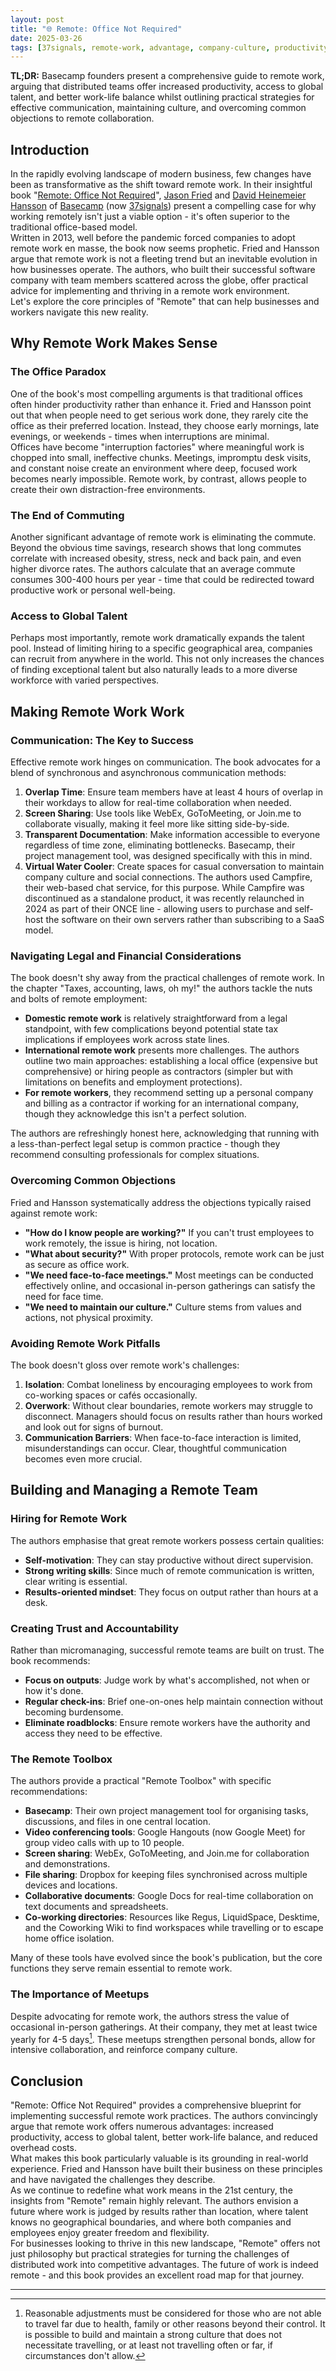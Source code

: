 ```yaml
---
layout: post
title: "🌐 Remote: Office Not Required"
date: 2025-03-26
tags: [37signals, remote-work, advantage, company-culture, productivity, best-practices, decision-making, onboarding]
---
```


**TL;DR:** Basecamp founders present a comprehensive guide to remote work,
arguing that distributed teams offer increased productivity, access to global
talent, and better work-life balance whilst outlining practical strategies for
effective communication, maintaining culture, and overcoming common objections
to remote collaboration.
<!--more-->

## Introduction

In the rapidly evolving landscape of modern business, few changes have been as
transformative as the shift toward remote work. In their insightful book
"[Remote: Office Not Required](https://basecamp.com/books#remote)",
[Jason Fried](https://world.hey.com/jason) and
[David Heinemeier Hansson](https://world.hey.com/david) of
[Basecamp](https://en.wikipedia.org/w/index.php?title=Basecamp_(company)&redirect=no)
(now [37signals](https://en.wikipedia.org/wiki/37signals)) present a compelling
case for why working remotely isn't just a viable option - it's often superior
to the traditional office-based model.\
Written in 2013, well before the pandemic forced companies to adopt remote work
en masse, the book now seems prophetic. Fried and Hansson argue that remote work
is not a fleeting trend but an inevitable evolution in how businesses operate.
The authors, who built their successful software company with team members
scattered across the globe, offer practical advice for implementing and thriving
in a remote work environment.\
Let's explore the core principles of "Remote" that can help businesses and
workers navigate this new reality.

## Why Remote Work Makes Sense

### The Office Paradox

One of the book's most compelling arguments is that traditional offices often
hinder productivity rather than enhance it. Fried and Hansson point out that
when people need to get serious work done, they rarely cite the office as their
preferred location. Instead, they choose early mornings, late evenings, or
weekends - times when interruptions are minimal.\
Offices have become "interruption factories" where meaningful work is chopped
into small, ineffective chunks. Meetings, impromptu desk visits, and constant
noise create an environment where deep, focused work becomes nearly impossible.
Remote work, by contrast, allows people to create their own distraction-free
environments.

### The End of Commuting

Another significant advantage of remote work is eliminating the commute. Beyond
the obvious time savings, research shows that long commutes correlate with
increased obesity, stress, neck and back pain, and even higher divorce rates.
The authors calculate that an average commute consumes 300-400 hours per year -
time that could be redirected toward productive work or personal well-being.

### Access to Global Talent

Perhaps most importantly, remote work dramatically expands the talent pool.
Instead of limiting hiring to a specific geographical area, companies can
recruit from anywhere in the world. This not only increases the chances of
finding exceptional talent but also naturally leads to a more diverse workforce
with varied perspectives.

## Making Remote Work Work

### Communication: The Key to Success

Effective remote work hinges on communication. The book advocates for a blend of
synchronous and asynchronous communication methods:

1. **Overlap Time**: Ensure team members have at least 4 hours of overlap in
   their workdays to allow for real-time collaboration when needed.
2. **Screen Sharing**: Use tools like WebEx, GoToMeeting, or Join.me to
   collaborate visually, making it feel more like sitting side-by-side.
3. **Transparent Documentation**: Make information accessible to everyone
   regardless of time zone, eliminating bottlenecks. Basecamp, their project
   management tool, was designed specifically with this in mind.
4. **Virtual Water Cooler**: Create spaces for casual conversation to maintain
   company culture and social connections. The authors used Campfire, their
   web-based chat service, for this purpose. While Campfire was discontinued as
   a standalone product, it was recently relaunched in 2024 as part of their
   ONCE line - allowing users to purchase and self-host the software on their
   own servers rather than subscribing to a SaaS model.

### Navigating Legal and Financial Considerations

The book doesn't shy away from the practical challenges of remote work. In the
chapter "Taxes, accounting, laws, oh my!" the authors tackle the nuts and bolts
of remote employment:

- **Domestic remote work** is relatively straightforward from a legal
  standpoint, with few complications beyond potential state tax implications if
  employees work across state lines.
- **International remote work** presents more challenges. The authors outline
  two main approaches: establishing a local office (expensive but comprehensive)
  or hiring people as contractors (simpler but with limitations on benefits and
  employment protections).
- **For remote workers**, they recommend setting up a personal company and
  billing as a contractor if working for an international company, though they
  acknowledge this isn't a perfect solution.

The authors are refreshingly honest here, acknowledging that running with a
less-than-perfect legal setup is common practice - though they recommend
consulting professionals for complex situations.

### Overcoming Common Objections

Fried and Hansson systematically address the objections typically raised against
remote work:

- **"How do I know people are working?"** If you can't trust employees to work
  remotely, the issue is hiring, not location.
- **"What about security?"** With proper protocols, remote work can be just as
  secure as office work.
- **"We need face-to-face meetings."** Most meetings can be conducted
  effectively online, and occasional in-person gatherings can satisfy the need
  for face time.
- **"We need to maintain our culture."** Culture stems from values and actions,
  not physical proximity.

### Avoiding Remote Work Pitfalls

The book doesn't gloss over remote work's challenges:

1. **Isolation**: Combat loneliness by encouraging employees to work from
   co-working spaces or cafés occasionally.
2. **Overwork**: Without clear boundaries, remote workers may struggle to
   disconnect. Managers should focus on results rather than hours worked and
   look out for signs of burnout.
3. **Communication Barriers**: When face-to-face interaction is limited,
   misunderstandings can occur. Clear, thoughtful communication becomes even
   more crucial.

## Building and Managing a Remote Team

### Hiring for Remote Work

The authors emphasise that great remote workers possess certain qualities:

- **Self-motivation**: They can stay productive without direct supervision.
- **Strong writing skills**: Since much of remote communication is written,
  clear writing is essential.
- **Results-oriented mindset**: They focus on output rather than hours at a
  desk.

### Creating Trust and Accountability

Rather than micromanaging, successful remote teams are built on trust. The book
recommends:

- **Focus on outputs**: Judge work by what's accomplished, not when or how it's
  done.
- **Regular check-ins**: Brief one-on-ones help maintain connection without
  becoming burdensome.
- **Eliminate roadblocks**: Ensure remote workers have the authority and access
  they need to be effective.

### The Remote Toolbox

The authors provide a practical "Remote Toolbox" with specific recommendations:

- **Basecamp**: Their own project management tool for organising tasks,
  discussions, and files in one central location.
- **Video conferencing tools**: Google Hangouts (now Google Meet) for group
  video calls with up to 10 people.
- **Screen sharing**: WebEx, GoToMeeting, and Join.me for collaboration and
  demonstrations.
- **File sharing**: Dropbox for keeping files synchronised across multiple
  devices and locations.
- **Collaborative documents**: Google Docs for real-time collaboration on text
  documents and spreadsheets.
- **Co-working directories**: Resources like Regus, LiquidSpace, Desktime, and
  the Coworking Wiki to find workspaces while travelling or to escape home
  office isolation.

Many of these tools have evolved since the book's publication, but the core
functions they serve remain essential to remote work.

### The Importance of Meetups

Despite advocating for remote work, the authors stress the value of occasional
in-person gatherings. At their company, they met at least twice yearly for 4-5
days[^1]. These meetups strengthen personal bonds, allow for intensive
collaboration, and reinforce company culture.

## Conclusion

"Remote: Office Not Required" provides a comprehensive blueprint for
implementing successful remote work practices. The authors convincingly argue
that remote work offers numerous advantages: increased productivity, access to
global talent, better work-life balance, and reduced overhead costs.\
What makes this book particularly valuable is its grounding in real-world
experience. Fried and Hansson have built their business on these principles and
have navigated the challenges they describe.\
As we continue to redefine what work means in the 21st century, the insights
from "Remote" remain highly relevant. The authors envision a future where work
is judged by results rather than location, where talent knows no geographical
boundaries, and where both companies and employees enjoy greater freedom and
flexibility.\
For businesses looking to thrive in this new landscape, "Remote" offers not just
philosophy but practical strategies for turning the challenges of distributed
work into competitive advantages. The future of work is indeed remote - and this
book provides an excellent road map for that journey.

---

[^1]: Reasonable adjustments must be considered for those who are not able to
    travel far due to health, family or other reasons beyond their control. It
    is possible to build and maintain a strong culture that does not necessitate
    travelling, or at least not travelling often or far, if circumstances don't
    allow.
